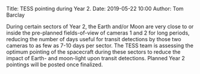 Title: TESS pointing during Year 2.
Date: 2019-05-22 10:00
Author: Tom Barclay


During certain sectors of Year 2, the Earth and/or Moon are very close to or inside the pre-planned fields-of-view of cameras 1 and 2 for long periods, reducing the number of days useful for transit detections by those two cameras to as few as 7-10 days per sector. The TESS team is assessing the optimum pointing of the spacecraft during these sectors to reduce the impact of Earth- and moon-light upon transit detections. Planned Year 2 pointings will be posted once finalized.